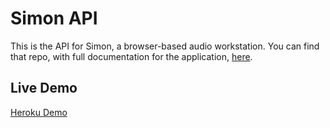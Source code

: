 # Simon API

This is the API for Simon, a browser-based audio workstation. You can find that repo, with full documentation for the application, [here](https://github.com/jrgreiner115/simon-front-end).

## Live Demo
[Heroku Demo](https://simon-daw.herokuapp.com/)
